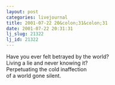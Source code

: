 ```yaml
---
layout: post
categories: livejournal
title: 2001-07-22 20&colon;31&colon;31
date: 2001-07-22 20:31:31
lj_slug: 21322
lj_id: 21322
---
```

Have you ever felt betrayed by the world?  
Living a lie and never knowing it?  
Perpetuating the cold inaffection  
of a world gone silent.
